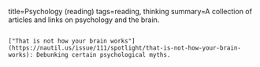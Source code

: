 title=Psychology (reading)
tags=reading, thinking
summary=A collection of articles and links on psychology and the brain.
~~~~~~

["That is not how your brain works"](https://nautil.us/issue/111/spotlight/that-is-not-how-your-brain-works): Debunking certain psychological myths.

